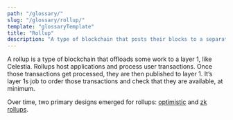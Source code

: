 ```yaml
---
path: "/glossary/"
slug: "/glossary/rollup/"
template: "glossaryTemplate"
title: "Rollup"
description: "A type of blockchain that posts their blocks to a separate chain to receive consensus and ensure data availability."
---
```


A rollup is a type of blockchain that offloads some work to a layer 1, like Celestia. Rollups host applications and process user transactions. Once those transactions get processed, they are then published to layer 1. It’s layer 1s job to order those transactions and check that they are available, at minimum.

Over time, two primary designs emerged for rollups: [optimistic](https://celestia.org/glossary/optimistic-rollup/) and [zk rollups](https://celestia.org/glossary/zk-rollup).